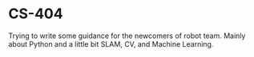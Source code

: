 # CS-404
Trying to write some guidance for the newcomers of robot team. Mainly about Python and a little bit SLAM, CV, and Machine Learning.
